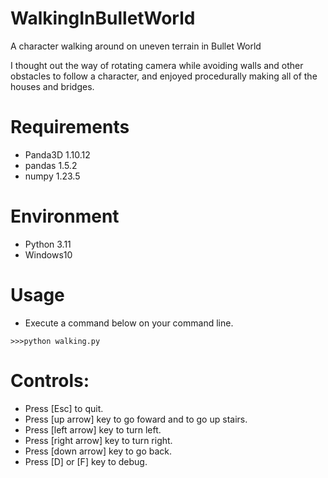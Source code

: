 # WalkingInBulletWorld

A character walking around on uneven terrain in Bullet World

I thought out the way of rotating camera while avoiding walls and other obstacles to follow a character, and
enjoyed procedurally making all of the houses and bridges. 

# Requirements
* Panda3D 1.10.12
* pandas 1.5.2
* numpy 1.23.5

# Environment
* Python 3.11
* Windows10

# Usage
* Execute a command below on your command line.
```
>>>python walking.py
```

# Controls:
* Press [Esc] to quit.
* Press [up arrow] key to go foward and to go up stairs.
* Press [left arrow] key to turn left.
* Press [right arrow] key to turn right.
* Press [down arrow] key to go back.
* Press [D] or [F] key to debug.
